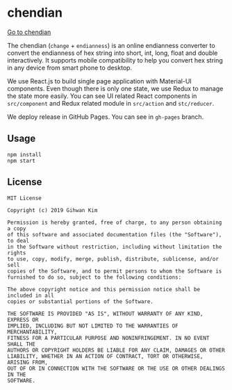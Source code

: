 # chendian

[Go to chendian][1]

The chendian (`change` + `endianness`) is an online endianness converter to
convert the endianness of hex string into short, int, long, float and double
interactively. It supports mobile compatibility to help you convert hex string
in any device from smart phone to desktop.

We use React.js to build single page application with Material-UI components.
Even though there is only one state, we use Redux to manage the state more 
easily. You can see UI related React components in `src/component` and Redux
related module in `src/action` and `stc/reducer`.

We deploy release in GitHub Pages. You can see in `gh-pages` branch.

## Usage

```
npm install
npm start
```

## License

```
MIT License

Copyright (c) 2019 Gihwan Kim

Permission is hereby granted, free of charge, to any person obtaining a copy
of this software and associated documentation files (the "Software"), to deal
in the Software without restriction, including without limitation the rights
to use, copy, modify, merge, publish, distribute, sublicense, and/or sell
copies of the Software, and to permit persons to whom the Software is
furnished to do so, subject to the following conditions:

The above copyright notice and this permission notice shall be included in all
copies or substantial portions of the Software.

THE SOFTWARE IS PROVIDED "AS IS", WITHOUT WARRANTY OF ANY KIND, EXPRESS OR
IMPLIED, INCLUDING BUT NOT LIMITED TO THE WARRANTIES OF MERCHANTABILITY,
FITNESS FOR A PARTICULAR PURPOSE AND NONINFRINGEMENT. IN NO EVENT SHALL THE
AUTHORS OR COPYRIGHT HOLDERS BE LIABLE FOR ANY CLAIM, DAMAGES OR OTHER
LIABILITY, WHETHER IN AN ACTION OF CONTRACT, TORT OR OTHERWISE, ARISING FROM,
OUT OF OR IN CONNECTION WITH THE SOFTWARE OR THE USE OR OTHER DEALINGS IN THE
SOFTWARE.
```

[1]: https://chendian.dev